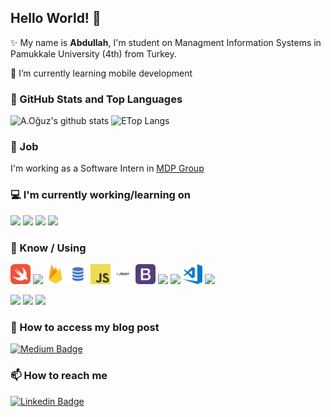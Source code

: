 ## Hello World! 👋

✨ My name is **Abdullah**, I'm student on Managment Information Systems in Pamukkale University (4th) from Turkey. <br>


🌱 I’m currently learning mobile development


### 📌 GitHub Stats and Top Languages


<p float="center">

  <img  src="https://github-readme-stats.vercel.app/api?username=aoguz1&theme=dracula&count_private=true&hide=issues" alt="A.Oğuz's github stats" />
  <img  src="https://github-readme-stats.vercel.app/api/top-langs/?username=aoguz1&theme=dracula&layout=compact&hide=html,css,hack" alt="ETop Langs" /> 
</p>

### 💼 Job

I'm working as a Software Intern in [MDP Group](https://mdpgroup.com/)

###  💻 I'm currently working/learning on

<code><a href="https://developer.android.com/" target="_blank"><img src="https://www.vectorlogo.zone/logos/flutterio/flutterio-ar21.svg"></a></code>
<code><a href="https://firebase.google.com/" target="_blank"><img src="https://www.vectorlogo.zone/logos/firebase/firebase-ar21.svg"></a></code>
<code><img src="https://www.vectorlogo.zone/logos/swift/swift-horizontal.svg" height="42"></code>
<code><img src="https://www.vectorlogo.zone/logos/nodejs/nodejs-horizontal.svg" height="42"></code>
<br>
### 🧠 Know / Using
<img src="https://github.com/github/explore/blob/master/topics/swift/swift.png?raw=true" height="32" /> <img src="https://www.vectorlogo.zone/logos/flutterio/flutterio-icon.svg" height="32" />  <img src="https://github.com/github/explore/blob/master/topics/firebase/firebase.png?raw=true" height="32" /> <img src="https://github.com/github/explore/blob/master/topics/sql/sql.png?raw=true" height="32" /> <img src="https://github.com/github/explore/blob/master/topics/javascript/javascript.png?raw=true" height="32" /> <img src="https://github.com/github/explore/blob/master/topics/jquery/jquery.png?raw=true" height="32" /> <img src="https://github.com/github/explore/blob/master/topics/bootstrap/bootstrap.png?raw=true" height="32" /> <img src="https://www.vectorlogo.zone/logos/nodejs/nodejs-icon.svg" height="32" /> <img src="https://www.vectorlogo.zone/logos/git-scm/git-scm-icon.svg" height="32" /> <img src="https://raw.githubusercontent.com/github/explore/main/topics/visual-studio-code/visual-studio-code.png" height="32" /> <img src="https://camo.githubusercontent.com/2a2d52d1337e6cecd8df5826f417f045aebb1d81/68747470733a2f2f75706c6f61642e77696b696d656469612e6f72672f77696b6970656469612f636f6d6d6f6e732f7468756d622f632f63322f41646f62655f58445f43435f69636f6e2e7376672f3130353170782d41646f62655f58445f43435f69636f6e2e7376672e706e67" height="32" />


<code><img height="50" src="https://www.vectorlogo.zone/logos/bitbucket/bitbucket-ar21.svg"></code>
<code><img height="50" src="https://www.vectorlogo.zone/logos/atlassian_jira/atlassian_jira-ar21.svg"></code>
<code><img height="50" src="https://www.vectorlogo.zone/logos/zeplinio/zeplinio-ar21.svg"></code>
<br>

### 📝 How to access my blog post

[![Medium Badge](https://img.shields.io/badge/AbdullahOĞUZ-Medium-blue?style=for-the-badge&logo=medium)](https://aoguz.medium.com/)



### 📫 How to reach me

[![Linkedin Badge](https://img.shields.io/badge/Abdullah.OĞUZ-follow%20on%20linkedin-blue?style=for-the-badge&logo=linkedin)](https://www.linkedin.com/in/oguz-abdullah/)



